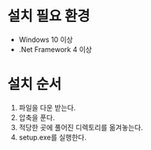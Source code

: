 # 설치 필요 환경
* Windows 10 이상
* .Net Framework 4 이상

# 설치 순서
1. 파일을 다운 받는다.
1. 압축을 푼다.
1. 적당한 곳에 풀어진 디렉토리를 옮겨놓는다.
1. setup.exe를 실행한다.
